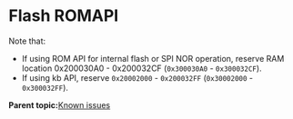 # Flash ROMAPI

Note that:

-   If using ROM API for internal flash or SPI NOR operation, reserve RAM location 0x200030A0 - 0x200032CF \(`0x300030A0` - `0x300032CF`\).
-   If using kb API, reserve `0x20002000` - `0x200032FF` \(`0x30002000` - `0x300032FF`\).

**Parent topic:**[Known issues](../topics/known_issues.md)

